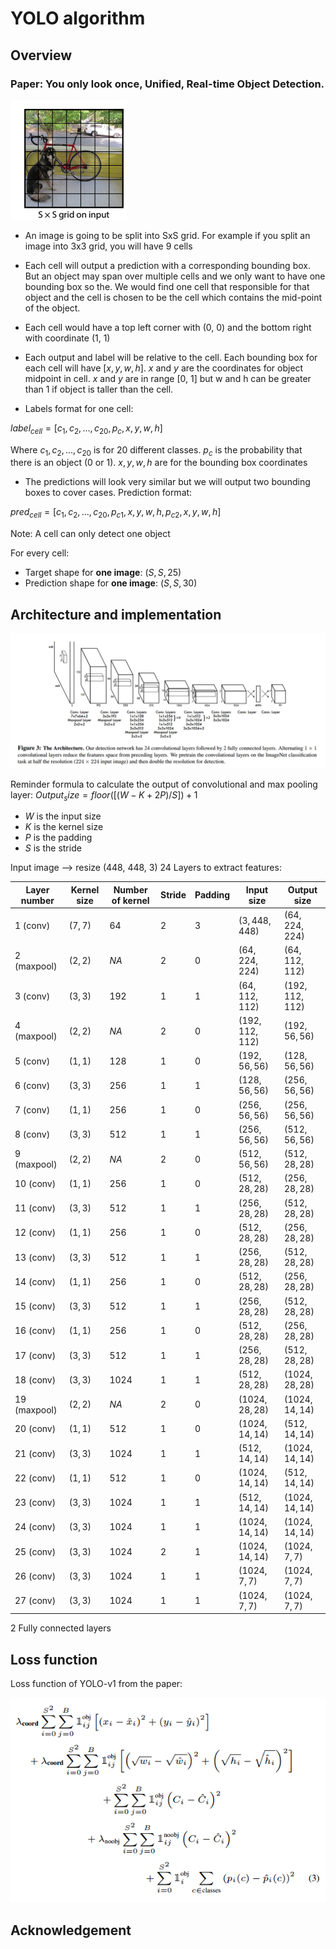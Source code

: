 # YOLO algorithm

## Overview

### **Paper**: You only look once, Unified, Real-time Object Detection.

![image info](./imgs/s_by_s_grid.png)

- An image is going to be split into SxS grid. For example if you split an image into 3x3 grid, you will have 9 cells
- Each cell will output a prediction with a corresponding bounding box. But an object may span over multiple cells and we only want to have one bounding box so the. We would find one cell that responsible for that object and the cell is chosen to be the cell which contains the mid-point of the object.
- Each cell would have a top left corner with (0, 0) and the bottom right with coordinate (1, 1)
- Each output and label will be relative to the cell. Each bounding box for each cell will have $[x, y, w, h]$. $x$ and $y$ are the coordinates for object midpoint in cell. $x$ and $y$ are in range [0, 1] but w and h can be greater than 1 if object is taller than the cell.

- Labels format for one cell:

$label_{cell} = [c_1, c_2,...,c_{20}, p_c, x, y, w, h]$

Where ${c_1, c_2,..., c_{20}}$ is for 20 different classes. $p_c$ is the probability that there is an object (0 or 1). $x, y, w, h$ are for the bounding box coordinates

- The predictions will look very similar but we will output two bounding boxes to cover cases. Prediction format:

$pred_{cell}=[c_1, c_2,...,c_{20}, p_{c1}, x, y, w, h, p_{c2}, x, y, w, h]$

Note: A cell can only detect one object

For every cell:

- Target shape for **one image**: $(S, S, 25)$
- Prediction shape for **one image**: $(S, S, 30)$

## Architecture and implementation

![image info](./imgs/yolo_architecture.png)

Reminder formula to calculate the output of convolutional and max pooling layer:
$Output_size = floor([(W-K+2P)/S])+1$

- $W$ is the input size
- $K$ is the kernel size
- $P$ is the padding
- $S$ is the stride

Input image --> resize (448, 448, 3)
24 Layers to extract features:

| Layer number   | Kernel size | Number of kernel | Stride | Padding | Input size        | Output size       |
| -------------- | ----------- | ---------------- | ------ | ------- | ----------------- | ----------------- |
| $1$ (conv)     | $(7, 7)$    | $64$             | $2$    | $3$     | $(3, 448, 448)$   | $(64, 224, 224)$  |
| $2$ (maxpool)  | $(2, 2)$    | $NA$             | $2$    | $0$     | $(64, 224, 224)$  | $(64, 112, 112)$  |
| $3$ (conv)     | $(3, 3)$    | $192$            | $1$    | $1$     | $(64, 112, 112)$  | $(192, 112, 112)$ |
| $4$ (maxpool)  | $(2, 2)$    | $NA$             | $2$    | $0$     | $(192, 112, 112)$ | $(192, 56, 56)$   |
| $5$ (conv)     | $(1, 1)$    | $128$            | $1$    | $0$     | $(192, 56, 56)$   | $(128, 56, 56)$   |
| $6$ (conv)     | $(3, 3)$    | $256$            | $1$    | $1$     | $(128, 56, 56)$   | $(256, 56, 56)$   |
| $7$ (conv)     | $(1, 1)$    | $256$            | $1$    | $0$     | $(256, 56, 56)$   | $(256, 56, 56)$   |
| $8$ (conv)     | $(3, 3)$    | $512$            | $1$    | $1$     | $(256, 56, 56)$   | $(512, 56, 56)$   |
| $9$ (maxpool)  | $(2, 2)$    | $NA$             | $2$    | $0$     | $(512, 56, 56)$   | $(512, 28, 28)$   |
| $10$ (conv)    | $(1, 1)$    | $256$            | $1$    | $0$     | $(512, 28, 28)$   | $(256, 28, 28)$   |
| $11$ (conv)    | $(3, 3)$    | $512$            | $1$    | $1$     | $(256, 28, 28)$   | $(512, 28, 28)$   |
| $12$ (conv)    | $(1, 1)$    | $256$            | $1$    | $0$     | $(512, 28, 28)$   | $(256, 28, 28)$   |
| $13$ (conv)    | $(3, 3)$    | $512$            | $1$    | $1$     | $(256, 28, 28)$   | $(512, 28, 28)$   |
| $14$ (conv)    | $(1, 1)$    | $256$            | $1$    | $0$     | $(512, 28, 28)$   | $(256, 28, 28)$   |
| $15$ (conv)    | $(3, 3)$    | $512$            | $1$    | $1$     | $(256, 28, 28)$   | $(512, 28, 28)$   |
| $16$ (conv)    | $(1, 1)$    | $256$            | $1$    | $0$     | $(512, 28, 28)$   | $(256, 28, 28)$   |
| $17$ (conv)    | $(3, 3)$    | $512$            | $1$    | $1$     | $(256, 28, 28)$   | $(512, 28, 28)$   |
| $18$ (conv)    | $(3, 3)$    | $1024$           | $1$    | $1$     | $(512, 28, 28)$   | $(1024, 28, 28)$  |
| $19$ (maxpool) | $(2, 2)$    | $NA$             | $2$    | $0$     | $(1024, 28, 28)$  | $(1024, 14, 14)$  |
| $20$ (conv)    | $(1, 1)$    | $512$            | $1$    | $0$     | $(1024, 14, 14)$   | $(512, 14, 14)$   |
| $21$ (conv)    | $(3, 3)$    | $1024$           | $1$    | $1$     | $(512, 14, 14)$   | $(1024, 14, 14)$  |
| $22$ (conv)    | $(1, 1)$    | $512$            | $1$    | $0$     | $(1024, 14, 14)$   | $(512, 14, 14)$   |
| $23$ (conv)    | $(3, 3)$    | $1024$           | $1$    | $1$     | $(512, 14, 14)$   | $(1024, 14, 14)$  |
| $24$ (conv)    | $(3, 3)$    | $1024$           | $1$    | $1$     | $(1024, 14, 14)$   | $(1024, 14, 14)$  |
| $25$ (conv)    | $(3, 3)$    | $1024$           | $2$    | $1$     | $(1024, 14, 14)$   | $(1024, 7, 7)$  |
| $26$ (conv)    | $(3, 3)$    | $1024$           | $1$    | $1$     | $(1024, 7, 7)$   | $(1024, 7, 7)$  |
| $27$ (conv)    | $(3, 3)$    | $1024$           | $1$    | $1$     | $(1024, 7, 7)$   | $(1024, 7, 7)$  |

2 Fully connected layers



## Loss function

Loss function of YOLO-v1 from the paper:

![image info](./imgs/loss_function.png)

## Acknowledgement

